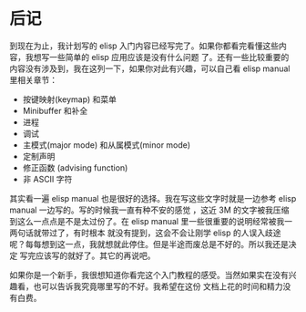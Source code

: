 # 后记

到现在为止，我计划写的 elisp 入门内容已经写完了。如果你都看完看懂这些内容，我想写一些简单的 elisp 应用应该是没有什么问题
了。还有一些比较重要的内容没有涉及到，我在这列一下，如果你对此有兴趣，可以自己看 elisp manual 里相关章节：

- 按键映射(keymap) 和菜单
- Minibuffer 和补全
- 进程
- 调试
- 主模式(major mode) 和从属模式(minor mode)
- 定制声明
- 修正函数 (advising function)
- 非 ASCII 字符

其实看一遍 elisp manual 也是很好的选择。我在写这些文字时就是一边参考 elisp manual 一边写的。写的时候我一直有种不安的感觉
，这近 3M 的文字被我压缩到这么一点点是不是太过份了。在 elisp manual 里一些很重要的说明经常被我一两句话就带过了，有时根本
就没有提到，这会不会让刚学 elisp 的人误入歧途呢？每每想到这一点，我就想就此停住。但是半途而废总是不好的。所以我还是决定
写完应该写的就好了。其它的再说吧。

如果你是一个新手，我很想知道你看完这个入门教程的感受。当然如果实在没有兴趣看，也可以告诉我究竟哪里写的不好。我希望在这份
文档上花的时间和精力没有白费。

